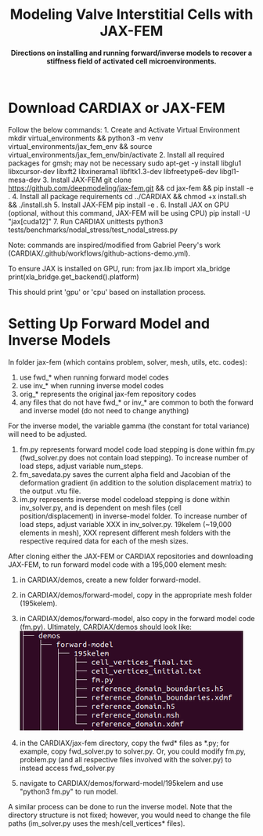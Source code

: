 <h1 align="center">Modeling Valve Interstitial Cells with JAX-FEM</h1>
<p align="center">
  <b>Directions on installing and running forward/inverse models to recover a stiffness field of activated cell microenvironments. </b></br>
  <sub><sub>
</p>

<br />

# Download CARDIAX or JAX-FEM 
Follow the below commands:
        1. Create and Activate Virtual Environment
        mkdir virtual_environments && python3 -m venv virtual_environments/jax_fem_env && source virtual_environments/jax_fem_env/bin/activate
        2. Install all required packages for gmsh; may not be necessary
        sudo apt-get -y install libglu1 libxcursor-dev libxft2 libxinerama1 libfltk1.3-dev libfreetype6-dev libgl1-mesa-dev
        3. Install JAX-FEM
        git clone https://github.com/deepmodeling/jax-fem.git && cd jax-fem && pip install -e .
        4. Install all package requirements
        cd ../CARDIAX && chmod +x install.sh && ./install.sh
        5. Install JAX-FEM
        pip install -e .
        6. Install JAX on GPU (optional, without this command, JAX-FEM will be using CPU)
        pip install -U "jax[cuda12]"
        7. Run CARDIAX unittests
            python3 tests/benchmarks/nodal_stress/test_nodal_stress.py

Note: commands are inspired/modified from Gabriel Peery's work (CARDIAX/.github/workflows/github-actions-demo.yml). 

To ensure JAX is installed on GPU, run:
  from jax.lib import xla_bridge
  print(xla_bridge.get_backend().platform)

This should print 'gpu' or 'cpu' based on installation process.
  
# Setting Up Forward Model and Inverse Models 
In folder jax-fem (which contains problem, solver, mesh, utils, etc. codes):
1. use fwd_* when running forward model codes
2. use inv_* when running inverse model codes
3. orig_* represents the original jax-fem repository codes
4. any files that do not have fwd_* or inv_* are common to both the forward and inverse model (do not need to change anything)

For the inverse model, the variable gamma (the constant for total variance) will need to be adjusted. 

1. fm.py represents forward model code load stepping is done within fm.py (fwd_solver.py does not contain load stepping). To increase number of load steps, adjust variable num_steps.
2. fm_savedata.py saves the current alpha field and Jacobian of the deformation gradient (in addition to the solution displacement matrix) to the output .vtu file.
3. im.py represents inverse model codeload stepping is done within inv_solver.py, and is dependent on mesh files (cell position/displacement) in inverse-model folder. To increase number of load steps, adjust variable XXX in inv_solver.py. 19kelem (~19,000 elements in mesh), XXX represent different mesh folders with the respective required data for each of the mesh sizes. 

After cloning either the JAX-FEM or CARDIAX repositories and downloading JAX-FEM, to run forward model code with a 195,000 element mesh: 
1. in CARDIAX/demos, create a new folder forward-model.
2. in CARDIAX/demos/forward-model, copy in the appropriate mesh folder (195kelem).
3. in CARDIAX/demos/forward-model, also copy in the forward model code (fm.py).
Ultimately, CARDIAX/demos should look like:
![plot](directory.png)

4. in the CARDIAX/jax-fem directory, copy the fwd* files as *.py; for example, copy fwd_solver.py to solver.py. Or, you could modify fm.py, problem.py (and all respective files involved with the solver.py) to instead access fwd_solver.py
5. navigate to CARDIAX/demos/forward-model/195kelem and use "python3 fm.py" to run model.

A similar process can be done to run the inverse model. Note that the directory structure is not fixed; however, you would need to change the file paths (im_solver.py uses the mesh/cell_vertices* files).

